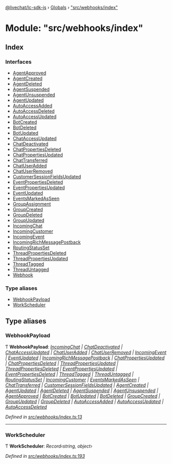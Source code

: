 [@livechat/lc-sdk-js](../README.md) › [Globals](../globals.md) › ["src/webhooks/index"](_src_webhooks_index_.md)

# Module: "src/webhooks/index"

## Index

### Interfaces

* [AgentApproved](../interfaces/_src_webhooks_index_.agentapproved.md)
* [AgentCreated](../interfaces/_src_webhooks_index_.agentcreated.md)
* [AgentDeleted](../interfaces/_src_webhooks_index_.agentdeleted.md)
* [AgentSuspended](../interfaces/_src_webhooks_index_.agentsuspended.md)
* [AgentUnsuspended](../interfaces/_src_webhooks_index_.agentunsuspended.md)
* [AgentUpdated](../interfaces/_src_webhooks_index_.agentupdated.md)
* [AutoAccessAdded](../interfaces/_src_webhooks_index_.autoaccessadded.md)
* [AutoAccessDeleted](../interfaces/_src_webhooks_index_.autoaccessdeleted.md)
* [AutoAccessUpdated](../interfaces/_src_webhooks_index_.autoaccessupdated.md)
* [BotCreated](../interfaces/_src_webhooks_index_.botcreated.md)
* [BotDeleted](../interfaces/_src_webhooks_index_.botdeleted.md)
* [BotUpdated](../interfaces/_src_webhooks_index_.botupdated.md)
* [ChatAccessUpdated](../interfaces/_src_webhooks_index_.chataccessupdated.md)
* [ChatDeactivated](../interfaces/_src_webhooks_index_.chatdeactivated.md)
* [ChatPropertiesDeleted](../interfaces/_src_webhooks_index_.chatpropertiesdeleted.md)
* [ChatPropertiesUpdated](../interfaces/_src_webhooks_index_.chatpropertiesupdated.md)
* [ChatTransferred](../interfaces/_src_webhooks_index_.chattransferred.md)
* [ChatUserAdded](../interfaces/_src_webhooks_index_.chatuseradded.md)
* [ChatUserRemoved](../interfaces/_src_webhooks_index_.chatuserremoved.md)
* [CustomerSessionFieldsUpdated](../interfaces/_src_webhooks_index_.customersessionfieldsupdated.md)
* [EventPropertiesDeleted](../interfaces/_src_webhooks_index_.eventpropertiesdeleted.md)
* [EventPropertiesUpdated](../interfaces/_src_webhooks_index_.eventpropertiesupdated.md)
* [EventUpdated](../interfaces/_src_webhooks_index_.eventupdated.md)
* [EventsMarkedAsSeen](../interfaces/_src_webhooks_index_.eventsmarkedasseen.md)
* [GroupAssignment](../interfaces/_src_webhooks_index_.groupassignment.md)
* [GroupCreated](../interfaces/_src_webhooks_index_.groupcreated.md)
* [GroupDeleted](../interfaces/_src_webhooks_index_.groupdeleted.md)
* [GroupUpdated](../interfaces/_src_webhooks_index_.groupupdated.md)
* [IncomingChat](../interfaces/_src_webhooks_index_.incomingchat.md)
* [IncomingCustomer](../interfaces/_src_webhooks_index_.incomingcustomer.md)
* [IncomingEvent](../interfaces/_src_webhooks_index_.incomingevent.md)
* [IncomingRichMessagePostback](../interfaces/_src_webhooks_index_.incomingrichmessagepostback.md)
* [RoutingStatusSet](../interfaces/_src_webhooks_index_.routingstatusset.md)
* [ThreadPropertiesDeleted](../interfaces/_src_webhooks_index_.threadpropertiesdeleted.md)
* [ThreadPropertiesUpdated](../interfaces/_src_webhooks_index_.threadpropertiesupdated.md)
* [ThreadTagged](../interfaces/_src_webhooks_index_.threadtagged.md)
* [ThreadUntagged](../interfaces/_src_webhooks_index_.threaduntagged.md)
* [Webhook](../interfaces/_src_webhooks_index_.webhook.md)

### Type aliases

* [WebhookPayload](_src_webhooks_index_.md#webhookpayload)
* [WorkScheduler](_src_webhooks_index_.md#workscheduler)

## Type aliases

###  WebhookPayload

Ƭ **WebhookPayload**: *[IncomingChat](../interfaces/_src_webhooks_index_.incomingchat.md) | [ChatDeactivated](../interfaces/_src_webhooks_index_.chatdeactivated.md) | [ChatAccessUpdated](../interfaces/_src_webhooks_index_.chataccessupdated.md) | [ChatUserAdded](../interfaces/_src_webhooks_index_.chatuseradded.md) | [ChatUserRemoved](../interfaces/_src_webhooks_index_.chatuserremoved.md) | [IncomingEvent](../interfaces/_src_webhooks_index_.incomingevent.md) | [EventUpdated](../interfaces/_src_webhooks_index_.eventupdated.md) | [IncomingRichMessagePostback](../interfaces/_src_webhooks_index_.incomingrichmessagepostback.md) | [ChatPropertiesUpdated](../interfaces/_src_webhooks_index_.chatpropertiesupdated.md) | [ChatPropertiesDeleted](../interfaces/_src_webhooks_index_.chatpropertiesdeleted.md) | [ThreadPropertiesUpdated](../interfaces/_src_webhooks_index_.threadpropertiesupdated.md) | [ThreadPropertiesDeleted](../interfaces/_src_webhooks_index_.threadpropertiesdeleted.md) | [EventPropertiesUpdated](../interfaces/_src_webhooks_index_.eventpropertiesupdated.md) | [EventPropertiesDeleted](../interfaces/_src_webhooks_index_.eventpropertiesdeleted.md) | [ThreadTagged](../interfaces/_src_webhooks_index_.threadtagged.md) | [ThreadUntagged](../interfaces/_src_webhooks_index_.threaduntagged.md) | [RoutingStatusSet](../interfaces/_src_webhooks_index_.routingstatusset.md) | [IncomingCustomer](../interfaces/_src_webhooks_index_.incomingcustomer.md) | [EventsMarkedAsSeen](../interfaces/_src_webhooks_index_.eventsmarkedasseen.md) | [ChatTransferred](../interfaces/_src_webhooks_index_.chattransferred.md) | [CustomerSessionFieldsUpdated](../interfaces/_src_webhooks_index_.customersessionfieldsupdated.md) | [AgentCreated](../interfaces/_src_webhooks_index_.agentcreated.md) | [AgentUpdated](../interfaces/_src_webhooks_index_.agentupdated.md) | [AgentDeleted](../interfaces/_src_webhooks_index_.agentdeleted.md) | [AgentSuspended](../interfaces/_src_webhooks_index_.agentsuspended.md) | [AgentUnsuspended](../interfaces/_src_webhooks_index_.agentunsuspended.md) | [AgentApproved](../interfaces/_src_webhooks_index_.agentapproved.md) | [BotCreated](../interfaces/_src_webhooks_index_.botcreated.md) | [BotUpdated](../interfaces/_src_webhooks_index_.botupdated.md) | [BotDeleted](../interfaces/_src_webhooks_index_.botdeleted.md) | [GroupCreated](../interfaces/_src_webhooks_index_.groupcreated.md) | [GroupUpdated](../interfaces/_src_webhooks_index_.groupupdated.md) | [GroupDeleted](../interfaces/_src_webhooks_index_.groupdeleted.md) | [AutoAccessAdded](../interfaces/_src_webhooks_index_.autoaccessadded.md) | [AutoAccessUpdated](../interfaces/_src_webhooks_index_.autoaccessupdated.md) | [AutoAccessDeleted](../interfaces/_src_webhooks_index_.autoaccessdeleted.md)*

*Defined in [src/webhooks/index.ts:13](https://github.com/livechat/lc-sdk-js/blob/efba8ac/src/webhooks/index.ts#L13)*

___

###  WorkScheduler

Ƭ **WorkScheduler**: *Record‹string, object›*

*Defined in [src/webhooks/index.ts:193](https://github.com/livechat/lc-sdk-js/blob/efba8ac/src/webhooks/index.ts#L193)*
